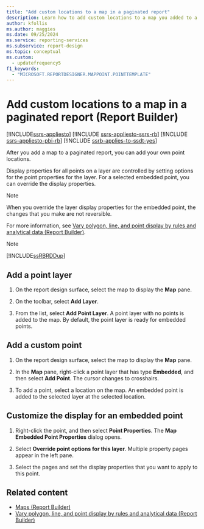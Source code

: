 ```yaml
---
title: "Add custom locations to a map in a paginated report"
description: Learn how to add custom locations to a map you added to a paginated report in Report Builder.
author: kfollis
ms.author: maggies
ms.date: 09/25/2024
ms.service: reporting-services
ms.subservice: report-design
ms.topic: conceptual
ms.custom:
  - updatefrequency5
f1_keywords:
  - "MICROSOFT.REPORTDESIGNER.MAPPOINT.POINTTEMPLATE"
---
```

# Add custom locations to a map in a paginated report (Report Builder)

[!INCLUDE[ssrs-appliesto](../../includes/ssrs-appliesto.md)] [!INCLUDE [ssrs-appliesto-ssrs-rb](../../includes/ssrs-appliesto-ssrs-rb.md)] [!INCLUDE [ssrs-appliesto-pbi-rb](../../includes/ssrs-appliesto-pbi-rb.md)] [!INCLUDE [ssrb-applies-to-ssdt-yes](../../includes/ssrb-applies-to-ssdt-yes.md)]

  After you add a map to a paginated report, you can add your own point locations.  
  
 Display properties for all points on a layer are controlled by setting options for the point properties for the layer. For a selected embedded point, you can override the display properties.  
  
> [!NOTE]  
>  When you override the layer display properties for the embedded point, the changes that you make are not reversible.  
  
 For more information, see [Vary polygon, line, and point display by rules and analytical data &#40;Report Builder&#41;](../../reporting-services/report-design/vary-polygon-line-and-point-display-by-rules-and-analytical-data.md).  
  
> [!NOTE]  
>  [!INCLUDE[ssRBRDDup](../../includes/ssrbrddup-md.md)]  
  
## Add a point layer  
  
1.  On the report design surface, select the map to display the **Map** pane.  
  
1.  On the toolbar, select **Add Layer**.  
  
1.  From the list, select **Add Point Layer**. A point layer with no points is added to the map. By default, the point layer is ready for embedded points.  
  
## Add a custom point  
  
1.  On the report design surface, select the map to display the **Map** pane.  
  
1.  In the **Map** pane, right-click a point layer that has type **Embedded**, and then select **Add Point**. The cursor changes to crosshairs.  
  
1.  To add a point, select a location on the map. An embedded point is added to the selected layer at the selected location.  
  
## Customize the display for an embedded point  
  
1.  Right-click the point, and then select **Point Properties**. The **Map Embedded Point Properties** dialog opens.  
  
1.  Select **Override point options for this layer**. Multiple property pages appear in the left pane.  
  
1.  Select the pages and set the display properties that you want to apply to this point.  
  
## Related content

- [Maps &#40;Report Builder&#41;](../../reporting-services/report-design/maps-report-builder-and-ssrs.md)
- [Vary polygon, line, and point display by rules and analytical data &#40;Report Builder&#41;](../../reporting-services/report-design/vary-polygon-line-and-point-display-by-rules-and-analytical-data.md)
